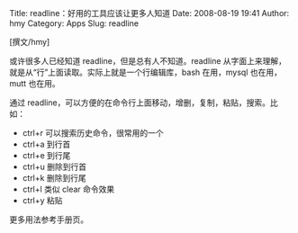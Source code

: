 Title: readline：好用的工具应该让更多人知道
Date: 2008-08-19 19:41
Author: hmy
Category: Apps
Slug: readline

[撰文/hmy]

或许很多人已经知道 readline，但是总有人不知道。readline
从字面上来理解，就是从“行”上面读取。实际上就是一个行编辑库，bash
在用，mysql 也在用，mutt 也在用。

通过
readline，可以方便的在命令行上面移动，增删，复制，粘贴，搜索。比如：

-   ctrl+r 可以搜索历史命令，很常用的一个
-   ctrl+a 到行首
-   ctrl+e 到行尾
-   ctrl+u 删除到行首
-   ctrl+k 删除到行尾
-   ctrl+l 类似 clear 命令效果
-   ctrl+y 粘贴

更多用法参考手册页。
